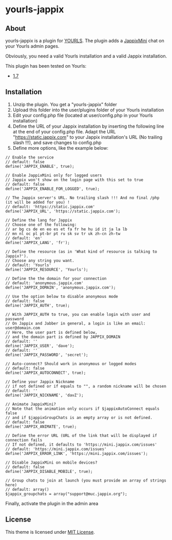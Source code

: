 yourls-jappix
============

About
------------

yourls-jappix is a plugin for [YOURLS](http://yourls.org/). The plugin adds a [JappixMini](https://project.jappix.com/) chat on your Yourls admin pages.

Obviously, you need a valid Yourls installation and a valid Jappix installation.

This plugin has been tested on Yourls:
* [1.7](https://github.com/YOURLS/YOURLS/releases/tag/1.7)


Installation
------------

1. Unzip the plugin. You get a "yourls-jappix" folder
2. Upload this folder into the user/plugins folder of your Yourls installation
3. Edit your config.php file (located at user/config.php in your Yourls installation)
4. Define the URL of your Jappix installation by inserting the following line at the end of your config.php file. Adapt the URL "https://static.jappix.com" to your Jappix installation's URL (No trailing slash !!!), and save changes to config.php
5. Define more options, like the example below:

```
// Enable the service
// default: false
define('JAPPIX_ENABLE', true);

// Enable JappixMini only for logged users
// Jappix won't show on the login page with this set to true
// default: false
define('JAPPIX_ENABLE_FOR_LOGGED', true);

// The Jappix server's URL. No trailing slash !!! And no final /php (it will be added for you) !
// default: 'https://static.jappix.com'
define('JAPPIX_URL', 'https://static.jappix.com');

// Define the lang for Jappix
// Choose one of the following:
// ar bg cs de en eo es et fa fr he hu id it ja la lb
// mn nl oc pl pt-br pt ru sk sv tr uk zh-cn zh-tw
// default: 'en'
define('JAPPIX_LANG', 'fr');

// Define the resource (as in 'What kind of resource is talking to Jappix?').
// Choose any string you want.
// default: 'Yourls'
define('JAPPIX_RESOURCE', 'Yourls');

// Define the the domain for your connection
// default: 'anonymous.jappix.com'
define('JAPPIX_DOMAIN', 'anonymous.jappix.com');

// Use the option below to disable anonymous mode
// default: false
define('JAPPIX_AUTH', true);

// With JAPPIX_AUTH to true, you can enable login with user and password
// On Jappix and Jabber in general, a login is like an email: user@domain.com
// Here, the user part is defined below,
// and the domain part is defined by JAPPIX_DOMAIN
// default: ''
define('JAPPIX_USER', 'dave');
// default: ''
define('JAPPIX_PASSWORD', 'secret');

// Auto-connect? Should work in anonymous or logged modes
// default: false
define('JAPPIX_AUTOCONNECT', true);

// Define your Jappix Nickname
// if not defined or if equals to "", a random nickname will be chosen
// default: ''
define('JAPPIX_NICKNAME', 'davZ');

// Animate JappixMini?
// Note that the animation only occurs if $jappixAutoConnect equals false
// and if $jappixGroupChats is an empty array or is not defined.
// default: false
define('JAPPIX_ANIMATE', true);

// Define the error URL (URL of the link that will be displayed if connection fails
// If not defined, it defaults to 'https://mini.jappix.com/issues'
// default: 'https://mini.jappix.com/issues'
define('JAPPIX_ERROR_LINK', 'https://mini.jappix.com/issues');

// Disable JappixMini on mobile devices?
// default: false
define('JAPPIX_DISABLE_MOBILE', true);

// Group chats to join at launch (you must provide an array of strings here)
// default: array()
$jappix_groupchats = array("support@muc.jappix.org");
```

Finally, activate the plugin in the admin area



License
------------

This theme is licensed under [MIT License](https://github.com/jonrandoem/yourls-jappix/blob/master/LICENSE).
